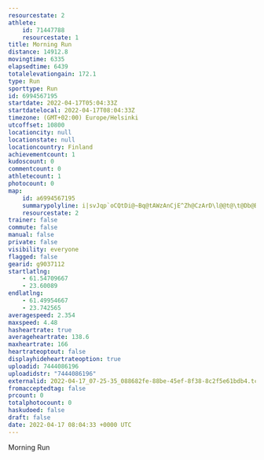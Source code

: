 ```yaml
---
resourcestate: 2
athlete:
    id: 71447788
    resourcestate: 1
title: Morning Run
distance: 14912.8
movingtime: 6335
elapsedtime: 6439
totalelevationgain: 172.1
type: Run
sporttype: Run
id: 6994567195
startdate: 2022-04-17T05:04:33Z
startdatelocal: 2022-04-17T08:04:33Z
timezone: (GMT+02:00) Europe/Helsinki
utcoffset: 10800
locationcity: null
locationstate: null
locationcountry: Finland
achievementcount: 1
kudoscount: 0
commentcount: 0
athletecount: 1
photocount: 0
map:
    id: a6994567195
    summarypolyline: i|svJqp`oCQtDi@~Bq@tAWzAnCjE^Zh@CzArD\l@@t@\t@Db@B]M{ADWr@oAhBaG`@VVn@j@HTuB~@aCHc@R_@zAOLk@XSRmA\s@lC{@bBeBn@GjAc@jBaA`@e@`@EV]z@a@t@cApAo@C~@aAtHK|Aq@lEAjBKfAYt@o@|EDdCCrBNd@b@DjD}Ev@o@x@uA`@c@b@NPQd@qBT]BmBz@sE^{@r@aF`@sANCpA|AfB_@@WIGsBNoAuAMcAGkHO_ArHb@dClBh@HxAnAtAxBzD~EnCbG~DxHhCdEnBf@tAXd@?l@e@|Bk@VQNk@x@[n@FdD`BfCRRUl@?^q@l@@lAu@bEiACo@PkBC}AJ_A?gCNg@l@}N?qBViCfAeBDu@_AoGc@qKYwDcAa@p@}IIwAk@uCeAuCu@wCqAmIo@iHgA_FKuA]cASYO_DVoFi@}C`@u@jAm@~A_Gb@y@\yAfAmBr@oB`@_@tC^x@YtAFR]VeA~@_GLyATw@h@cEHmPcAoFGsAgAgFc@aBWmCnBsE^uChA}Eb@{Al@}@ZkAh@[v@eAhAoCd@Cj@cB|@_Cd@g@b@aAx@IH}AdAyEbBeFz@yDfCcIn@sA|@}@jEuGvAiCnA}CzBsGpAyBh@wA|BkJtD{QdB{FfBiE~C_DlAi@zFJl@]h@{@d@LVq@h@k@F[EmDYiEL{AzBi@|BqBpAe@AcIImBd@qFNmLV_DXoALuA\_I@kCSaCDsBS_EWeC?qAJgAAcFD_DXyAz@cAz@ShCcDTeBd@iAN{AWmGFgGd@qC~AoA`@o@Fg@?e@cAeGiAmCa@i@?i@hAeI?g@WoAsAkDIsAg@}BAuBTsCd@cALs@PkCh@sDA{@I[cAgACq@ZkDPw@l@iAnA}Ej@eA`A}E`@mApCyErBqFrAyEz@Yj@}@Fq@OuA_AiEa@iAGo@nAsDdCqG`E_Jf@Bp@bBTPfAvCp@n@b@dA|@jApBhE|@bAbBj@r@eAR_AR}FW{ACeBTyDB_Ca@aAEgB[{Am@sAAq@QkA?oBSoAAoBWgFYi@k@sFWo@s@{Im@eCWsCYQm@eDw@m@NkEOiBT}I@_IQwBe@cAs@cDg@kAg@MGa@DiBKiAc@u@W{A]cIJMMe@OiD{@cGE_BJ[_@AFyIGkC
    resourcestate: 2
trainer: false
commute: false
manual: false
private: false
visibility: everyone
flagged: false
gearid: g9037112
startlatlng:
    - 61.54709667
    - 23.60089
endlatlng:
    - 61.49954667
    - 23.742565
averagespeed: 2.354
maxspeed: 4.48
hasheartrate: true
averageheartrate: 138.6
maxheartrate: 166
heartrateoptout: false
displayhideheartrateoption: true
uploadid: 7444086196
uploadidstr: "7444086196"
externalid: 2022-04-17_07-25-35_088682fe-88be-45ef-8f38-8c2f5e61bdb4.tcx
fromacceptedtag: false
prcount: 0
totalphotocount: 0
haskudoed: false
draft: false
date: 2022-04-17 08:04:33 +0000 UTC
---
```

Morning Run